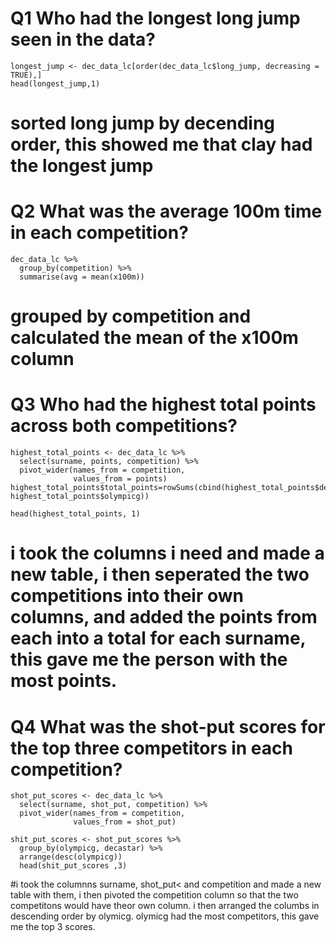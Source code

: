 # Q1 Who had the longest long jump seen in the data?
```{r}
longest_jump <- dec_data_lc[order(dec_data_lc$long_jump, decreasing = TRUE),]
head(longest_jump,1)
```
# sorted long jump by decending order, this showed me that clay had the longest jump

# Q2 What was the average 100m time in each competition?
```{r}
dec_data_lc %>% 
  group_by(competition) %>% 
  summarise(avg = mean(x100m))
```
# grouped by competition and calculated the mean of the x100m column

# Q3 Who had the highest total points across both competitions?
```{r}
highest_total_points <- dec_data_lc %>%
  select(surname, points, competition) %>% 
  pivot_wider(names_from = competition,
              values_from = points)
highest_total_points$total_points=rowSums(cbind(highest_total_points$decastar, highest_total_points$olympicg))

head(highest_total_points, 1)
```
# i took the columns i need and made a new table, i then seperated the two competitions into their own columns, and added the points from each into a total for each surname, this gave me the person with the most points.

# Q4 What was the shot-put scores for the top three competitors in each competition?
```{r}
shot_put_scores <- dec_data_lc %>% 
  select(surname, shot_put, competition) %>% 
  pivot_wider(names_from = competition,
              values_from = shot_put)
```

```{r}
shit_put_scores <- shot_put_scores %>% 
  group_by(olympicg, decastar) %>% 
  arrange(desc(olympicg))
  head(shit_put_scores ,3)
```
#i took the columnns surname, shot_put< and competition and made a new table with them, i then pivoted the competition column so that the two competitons would have theor own column. i then arranged the columbs in descending order by olymicg. olymicg had the most competitors, this gave me the top 3 scores.
